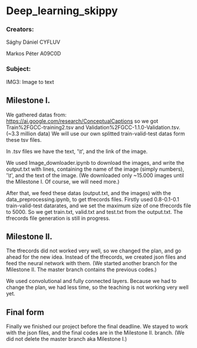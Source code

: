 # Deep_learning_skippy

### Creators:
Sághy Dániel CYFLUV

Markos Péter A09C0D
  
### Subject:
IMG3: Image to text
  
## Milestone I.
We gathered datas from: https://ai.google.com/research/ConceptualCaptions
so we got Train%2FGCC-training2.tsv and Validation%2FGCC-1.1.0-Validation.tsv. (~3.3 million data) We will use our own splitted train-valid-test datas form these tsv files.

In .tsv files we have the text, '\t', and the link of the image.

We used Image_downloader.ipynb to download the images, and write the output.txt with lines, containing the name of the image (simply numbers), '\t', and the text of the image. (We downloaded only ~15.000 images until the Milestone I. Of course, we will need more.)

After that, we feed these datas (output.txt, and the images) with the data_preprocessing.ipynb, to get tfrecords files. Firstly used 0.8-0.1-0.1 train-valid-test datarates, and we set the maximum size of one tfrecords file to 5000. So we get train.txt, valid.txt and test.txt from the output.txt. The tfrecords file generation is still in progress.

## Milestone II.
The tfrecords did not worked very well, so we changed the plan, and go ahead for the new idea. Instead of the tfrecords, we created json files and feed the neural network with them.
(We started another branch for the Milestone II. The master branch contains the previous codes.)

We used convolutional and fully connected layers.
Because we had to change the plan, we had less time, so the teaching is not working very well yet.

## Final form
Finally we finished our project before the final deadline. We stayed to work with the json files, and the final codes are in the Milestone II. branch. (We did not delete the master branch aka Milestone I.)
